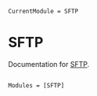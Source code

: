 ```@meta
CurrentModule = SFTP
```

# SFTP

Documentation for [SFTP](https://github.com/pb866/SFTP.jl).

```@index
```

```@autodocs
Modules = [SFTP]
```
